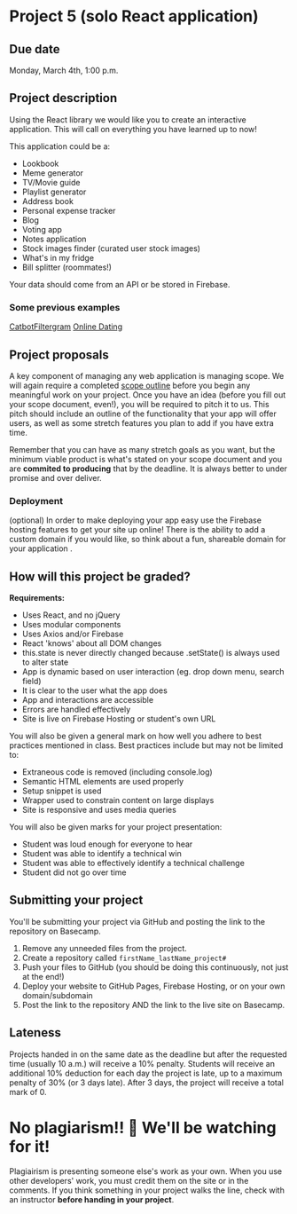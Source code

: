 # Project 5 (solo React application)
## Due date
Monday, March 4th, 1:00 p.m.

## Project description
Using the React library we would like you to create an interactive application.  This will call on everything you have learned up to now!

This application could be a:

* Lookbook 
* Meme generator
* TV/Movie guide
* Playlist generator  
* Address book
* Personal expense tracker
* Blog
* Voting app
* Notes application
* Stock images finder (curated user stock images)
* What's in my fridge
* Bill splitter (roommates!)

Your data should come from an API or be stored in Firebase.

### Some previous examples
[Catbot](https://catbot-29276.firebaseapp.com/)[Filtergram](https://filtergram-62c8d.firebaseapp.com/)
[Online Dating](http://onlinedating.esmecodes.com/story)


## Project proposals
A key component of managing any web application is managing scope. We will again require a completed [scope outline](https://docs.google.com/document/d/1Xz9-80T2bHxZpqXOD_CfAHSlmesN_6_V0QAZwCbsMhI/edit?usp=sharing) before you begin any meaningful work on your project. Once you have an idea (before you fill out your scope document, even!), you will be required to pitch it to us. This pitch should include an outline of the functionality that your app will offer users, as well as some stretch features you plan to add if you have extra time.

Remember that you can have as many stretch goals as you want, but the minimum viable product is what's stated on your scope document and you are **commited to producing** that by the deadline. It is always better to under promise and over deliver.

### Deployment
(optional) In order to make deploying your app easy use the Firebase hosting features to get your site up online! There is the ability to add a custom domain if you would like, so think about a fun, shareable domain for your application .

## How will this project be graded?
**Requirements:**
* Uses React, and no jQuery
* Uses modular components
* Uses Axios and/or Firebase
* React 'knows' about all DOM changes 
* this.state is never directly changed because .setState() is always used to alter state
* App is dynamic based on user interaction (eg. drop down menu, search field)
* It is clear to the user what the app does
* App and interactions are accessible
* Errors are handled effectively
* Site is live on Firebase Hosting or student's own URL

You will also be given a general mark on how well you adhere to best practices mentioned in class. Best practices include but may not be limited to:
* Extraneous code is removed (including console.log)
* Semantic HTML elements are used properly
* Setup snippet is used    
* Wrapper used to constrain content on large displays
* Site is responsive and uses media queries

You will also be given marks for your project presentation:
* Student was loud enough for everyone to hear
* Student was able to identify a technical win
* Student was able to effectively identify a technical challenge
* Student did not go over time


## Submitting your project
You'll be submitting your project via GitHub and posting the link to the repository on Basecamp.

1. Remove any unneeded files from the project.
1. Create a repository called `firstName_lastName_project#`
1. Push your files to GitHub (you should be doing this continuously, not just at the end!)
1. Deploy your website to GitHub Pages, Firebase Hosting, or on your own domain/subdomain
1. Post the link to the repository AND the link to the live site on Basecamp.

## Lateness
Projects handed in on the same date as the deadline but after the requested time (usually 10 a.m.) will receive a 10% penalty. Students will receive an additional 10% deduction for each day the project is late, up to a maximum penalty of 30% (or 3 days late). After 3 days, the project will receive a total mark of 0.

# No plagiarism!! 👀 We'll be watching for it!
Plagiairism is presenting someone else's work as your own. When you use other developers' work, you must credit them on the site or in the comments. If you think something in your project walks the line, check with an instructor **before handing in your project**.